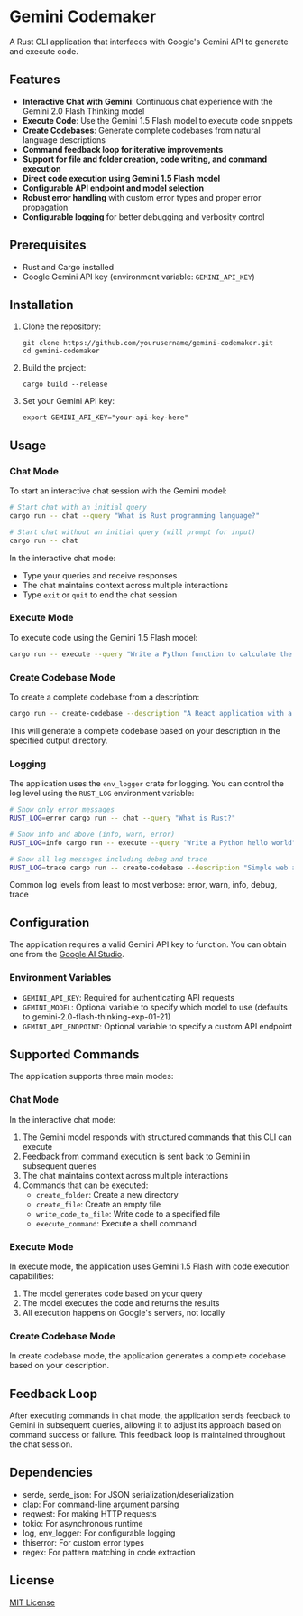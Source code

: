 # Gemini Codemaker

A Rust CLI application that interfaces with Google's Gemini API to generate and execute code.

## Features

- **Interactive Chat with Gemini**: Continuous chat experience with the Gemini 2.0 Flash Thinking model
- **Execute Code**: Use the Gemini 1.5 Flash model to execute code snippets
- **Create Codebases**: Generate complete codebases from natural language descriptions
- **Command feedback loop for iterative improvements**
- **Support for file and folder creation, code writing, and command execution**
- **Direct code execution using Gemini 1.5 Flash model**
- **Configurable API endpoint and model selection**
- **Robust error handling** with custom error types and proper error propagation
- **Configurable logging** for better debugging and verbosity control

## Prerequisites

- Rust and Cargo installed
- Google Gemini API key (environment variable: `GEMINI_API_KEY`)

## Installation

1. Clone the repository:
   ```
   git clone https://github.com/yourusername/gemini-codemaker.git
   cd gemini-codemaker
   ```
2. Build the project:
   ```
   cargo build --release
   ```
3. Set your Gemini API key:
   ```
   export GEMINI_API_KEY="your-api-key-here"
   ```

## Usage

### Chat Mode

To start an interactive chat session with the Gemini model:

```bash
# Start chat with an initial query
cargo run -- chat --query "What is Rust programming language?"

# Start chat without an initial query (will prompt for input)
cargo run -- chat
```

In the interactive chat mode:
- Type your queries and receive responses
- The chat maintains context across multiple interactions
- Type `exit` or `quit` to end the chat session

### Execute Mode

To execute code using the Gemini 1.5 Flash model:

```bash
cargo run -- execute --query "Write a Python function to calculate the factorial of a number and show its usage"
```

### Create Codebase Mode

To create a complete codebase from a description:

```bash
cargo run -- create-codebase --description "A React application with a Node.js backend that provides a simple todo list functionality" --output-dir my_project
```

This will generate a complete codebase based on your description in the specified output directory.

### Logging

The application uses the `env_logger` crate for logging. You can control the log level using the `RUST_LOG` environment variable:

```bash
# Show only error messages
RUST_LOG=error cargo run -- chat --query "What is Rust?"

# Show info and above (info, warn, error)
RUST_LOG=info cargo run -- execute --query "Write a Python hello world"

# Show all log messages including debug and trace
RUST_LOG=trace cargo run -- create-codebase --description "Simple web app" --output-dir test_app
```

Common log levels from least to most verbose: error, warn, info, debug, trace

## Configuration

The application requires a valid Gemini API key to function. You can obtain one from the [Google AI Studio](https://ai.google.dev/).

### Environment Variables

- `GEMINI_API_KEY`: Required for authenticating API requests
- `GEMINI_MODEL`: Optional variable to specify which model to use (defaults to gemini-2.0-flash-thinking-exp-01-21)
- `GEMINI_API_ENDPOINT`: Optional variable to specify a custom API endpoint

## Supported Commands

The application supports three main modes:

### Chat Mode

In the interactive chat mode:
1. The Gemini model responds with structured commands that this CLI can execute
2. Feedback from command execution is sent back to Gemini in subsequent queries
3. The chat maintains context across multiple interactions
4. Commands that can be executed:
   - `create_folder`: Create a new directory
   - `create_file`: Create an empty file
   - `write_code_to_file`: Write code to a specified file
   - `execute_command`: Execute a shell command

### Execute Mode

In execute mode, the application uses Gemini 1.5 Flash with code execution capabilities:

1. The model generates code based on your query
2. The model executes the code and returns the results
3. All execution happens on Google's servers, not locally

### Create Codebase Mode

In create codebase mode, the application generates a complete codebase based on your description.

## Feedback Loop

After executing commands in chat mode, the application sends feedback to Gemini in subsequent queries, allowing it to adjust its approach based on command success or failure. This feedback loop is maintained throughout the chat session.

## Dependencies

- serde, serde_json: For JSON serialization/deserialization
- clap: For command-line argument parsing
- reqwest: For making HTTP requests
- tokio: For asynchronous runtime
- log, env_logger: For configurable logging
- thiserror: For custom error types
- regex: For pattern matching in code extraction

## License

[MIT License](LICENSE)
